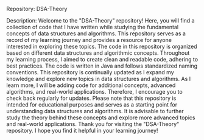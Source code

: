 Repository: DSA-Theory

Description:
Welcome to the "DSA-Theory" repository! Here, you will find a collection of code that I have written while studying the fundamental concepts of data structures and algorithms. 
This repository serves as a record of my learning journey and provides a resource for anyone interested in exploring these topics.
The code in this repository is organized based on different data structures and algorithmic concepts. 
Throughout my learning process, I aimed to create clean and readable code, adhering to best practices. The code is written in Java and follows standardized naming conventions.
This repository is continually updated as I expand my knowledge and explore new topics in data structures and algorithms. 
As I learn more, I will be adding code for additional concepts, advanced algorithms, and real-world applications. Therefore, I encourage you to check back regularly for updates.
Please note that this repository is intended for educational purposes and serves as a starting point for understanding data structures and algorithms. 
It is advisable to further study the theory behind these concepts and explore more advanced topics and real-world applications.
Thank you for visiting the "DSA-Theory" repository. 
I hope you find it helpful in your learning journey!

